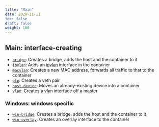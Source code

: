 ```yaml
---
title: "Main"
date: 2020-11-11
toc: false
draft: false
weight: 100
---
```


## Main: interface-creating
* [`bridge`](bridge): Creates a bridge, adds the host and the container to it
* [`ipvlan`](ipvlan): Adds an [ipvlan](https://www.kernel.org/doc/Documentation/networking/ipvlan.txt) interface in the container
* [`macvlan`](macvlan): Creates a new MAC address, forwards all traffic to that to the container
* [`ptp`](ptp): Creates a veth pair
* [`host-device`](host-device): Moves an already-existing device into a container
* [`vlan`](vlan): Creates a vlan interface off a master

### Windows: windows specific
* [`win-bridge`](win-bridge): Creates a bridge, adds the host and the container to it
* [`win-overlay`](win-overlay): Creates an overlay interface to the container

